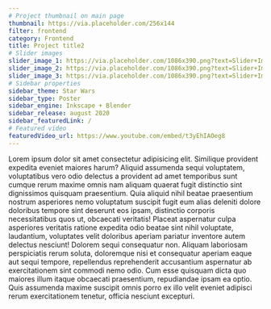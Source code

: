 ```yaml
---
# Project thumbnail on main page
thumbnail: https://via.placeholder.com/256x144
filter: frontend
category: Frontend
title: Project title2
# Slider images
slider_image_1: https://via.placeholder.com/1086x390.png?text=Slider+Image+1
slider_image_2: https://via.placeholder.com/1086x390.png?text=Slider+Image+2
slider_image_3: https://via.placeholder.com/1086x390.png?text=Slider+Image+3
# Sidebar properties
sidebar_theme: Star Wars
sidebar_type: Poster
sidebar_engine: Inkscape + Blender
sidebar_release: august 2020
sidebar_featuredLink: /
# Featured video
featuredVideo_url: https://www.youtube.com/embed/t3yEhIAOeg8
---
```

Lorem ipsum dolor sit amet consectetur adipisicing elit. Similique provident expedita eveniet maiores harum? Aliquid assumenda sequi voluptatem, voluptatibus vero odio delectus a provident ad amet temporibus sunt cumque rerum maxime omnis nam aliquam quaerat fugit distinctio sint dignissimos quisquam praesentium. Quia aliquid nihil beatae praesentium nostrum asperiores nemo voluptatum suscipit fugit eum alias deleniti dolore doloribus tempore sint deserunt eos ipsam, distinctio corporis necessitatibus quos ut, obcaecati veritatis! Placeat aspernatur culpa asperiores veritatis ratione expedita odio beatae sint nihil voluptate, laudantium, voluptates velit doloribus aperiam pariatur inventore autem delectus nesciunt! Dolorem sequi consequatur non. Aliquam laboriosam perspiciatis rerum soluta, doloremque nisi et consequatur aperiam eaque aut sequi tempore, repellendus reprehenderit accusantium aspernatur ab exercitationem sint commodi nemo odio. Cum esse quisquam dicta quo maiores illum itaque obcaecati praesentium, repudiandae ipsam ea optio. Quis assumenda maxime suscipit omnis porro ex illo velit eveniet adipisci rerum exercitationem tenetur, officia nesciunt excepturi.